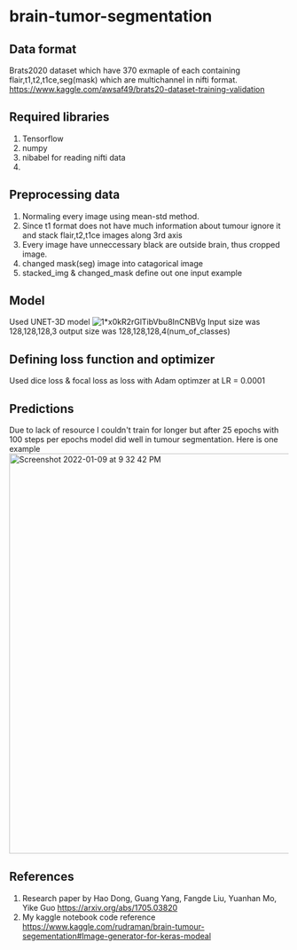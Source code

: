 # brain-tumor-segmentation

## Data format 
Brats2020 dataset which have 370 exmaple of each containing flair,t1,t2,t1ce,seg(mask) which are multichannel in nifti format.
https://www.kaggle.com/awsaf49/brats20-dataset-training-validation

## Required libraries
1. Tensorflow
2. numpy
3. nibabel for reading nifti data
4. 
## Preprocessing data
1. Normaling every image using mean-std method.
2. Since t1 format does not have much information about tumour ignore it and stack flair,t2,t1ce images along 3rd axis
3. Every image have unneccessary black are outside brain, thus cropped image.
4. changed mask(seg) image into catagorical image
5. stacked_img & changed_mask define out one input example

## Model
Used UNET-3D model ![1*x0kR2rGlTibVbu8InCNBVg](https://user-images.githubusercontent.com/85800858/148729282-15419fb0-ab42-4e5f-98ee-504c07888637.jpeg)
Input size was 128,128,128,3
output size was 128,128,128,4(num_of_classes)

## Defining loss function and optimizer
Used dice loss & focal loss as loss with Adam optimzer at LR = 0.0001

## Predictions 
Due to lack of resource I couldn't train for longer but after 25 epochs with 100 steps per epochs model did well in tumour segmentation.
Here is one example
<img width="721" alt="Screenshot 2022-01-09 at 9 32 42 PM" src="https://user-images.githubusercontent.com/85800858/148729655-f5376f4c-792f-49b7-9777-1c1059f6d9e2.png">

## References
1. Research paper by Hao Dong, Guang Yang, Fangde Liu, Yuanhan Mo, Yike Guo https://arxiv.org/abs/1705.03820
2. My kaggle notebook code reference https://www.kaggle.com/rudraman/brain-tumour-segementation#Image-generator-for-keras-modeal
